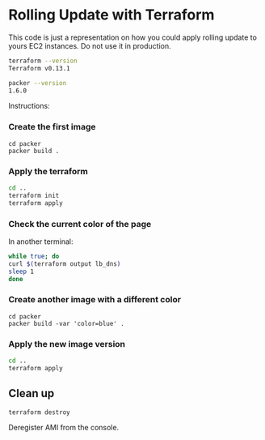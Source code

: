 # Rolling Update with Terraform

This code is just a representation on how you could apply rolling update to yours EC2 instances. Do not use it in production.


```bash
terraform --version
Terraform v0.13.1

packer --version
1.6.0
```

Instructions:

### Create the first image
```hcl
cd packer
packer build .
```

### Apply the terraform
```bash
cd ..
terraform init
terraform apply
```

### Check the current color of the page
In another terminal:
```bash
while true; do
curl $(terraform output lb_dns)
sleep 1
done
```

### Create another image with a different color
```hcl
cd packer
packer build -var 'color=blue' .
```

### Apply the new image version
```bash
cd ..
terraform apply
```

## Clean up
```bash
terraform destroy
```

Deregister AMI from the console.
